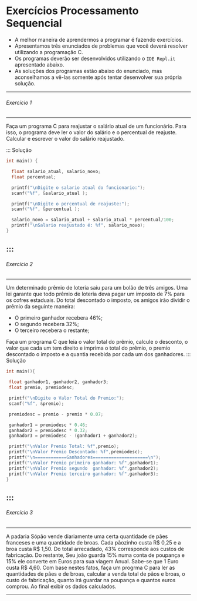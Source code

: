 # Exercícios Processamento Sequencial
+ A melhor maneira de aprendermos a programar é fazendo exercícios. 
+ Apresentamos três enunciados de problemas que você deverá resolver utilizando a programação C.  
+ Os  programas deverão ser desenvolvidos utilizando o `IDE Repl.it` apresentado abaixo.
+ As soluções dos programas estão abaixo do enunciado, mas aconselhamos a vê-las somente após tentar desenvolver sua própria solução. 
---
###### Exercício 1  
---
Faça um programa C para reajustar o salário atual de um funcionário. Para isso, o programa deve ler o valor do salário e o percentual de reajuste. Calcular e escrever o valor do salário reajustado.  

::: Solução

``` C
int main() {

  float salario_atual, salario_novo;
  float percentual;        

  printf("\nDigite o salario atual do funcionario:"); 
  scanf("%f", &salario_atual );  

  printf("\nDigite o percentual de reajuste:"); 
  scanf("%f", &percentual );  

  salario_novo = salario_atual + salario_atual * percentual/100; 
  printf("\nSalario reajustado é: %f", salario_novo);
}
```
:::
---
###### Exercício 2 
---
Um determinado prêmio de loteria saiu para um bolão de três amigos. Uma lei garante que todo prêmio de loteria deva pagar um imposto de 7% para os cofres estaduais. Do total descontado o imposto, os amigos irão dividir o  prêmio da seguinte maneira:
+ O primeiro ganhador recebera 46%;
+ O segundo recebera 32%;
+ O terceiro recebera o restante;

Faça um programa C que leia o valor total do prêmio, calcule o desconto, o valor que cada um tem direito e imprima o total do prêmio, o premio descontado o imposto e a quantia recebida por cada um dos ganhadores.
::: Solução
``` C
int main(){

 float ganhador1, ganhador2, ganhador3;
 float premio, premiodesc;

 printf("\nDigite o Valor Total do Premio:");
 scanf("%f", &premio);

 premiodesc = premio - premio * 0.07;

 ganhador1 = premiodesc * 0.46;
 ganhador2 = premiodesc * 0.32;
 ganhador3 = premiodesc - (ganhador1 + ganhador2);

 printf("\nValor Premio Total: %f",premio);
 printf("\nValor Premio Descontado: %f",premiodesc);
 printf("\n============Ganhadores=====================\n");
 printf("\nValor Premio primeiro ganhador: %f",ganhador1);
 printf("\nValor Premio segundo  ganhador: %f",ganhador2);
 printf("\nValor Premio terceiro ganhador: %f",ganhador3);
}
```
:::
---
###### Exercício 3 
---
A padaria Sópão vende diariamente uma certa quantidade de pães franceses e uma quantidade de broas. Cada pãozinho custa R$ 0,25 e a broa custa R$ 1,50. Do total arrecadado, 43% corresponde aos custos de fabricação.
Do restante, Seu joão guarda 15% numa conta de poupança e 15% ele converte em Euros para sua viagem Anual. Sabe-se que 1 Euro custa R$ 4,60.  Com base nestes fatos, faça um progrma C para ler as quantidades de pães e de broas, calcular a venda total de pãos e broas, o custo de fabricação, quanto irá guardar na poupança e quantos euros comprou.  Ao final exibir os dados calculados.

---
